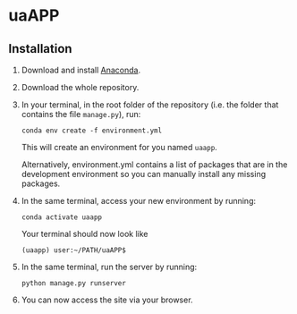# uaAPP

## Installation

1. Download and install [Anaconda](https://docs.anaconda.com/anaconda/install/).
2. Download the whole repository.
3. In your terminal, in the root folder of the repository (i.e. the folder that contains the file `manage.py`), run:
    
    ```
    conda env create -f environment.yml
    ```
   This will create an environment for you named `uaapp`.
   
   Alternatively, environment.yml contains a list of packages that are in the development environment so you can manually install any missing packages. 
4. In the same terminal, access your new environment by running:
    
    ```
    conda activate uaapp
    ```
    Your terminal should now look like
    
    ```
    (uaapp) user:~/PATH/uaAPP$
    ```

5. In the same terminal, run the server by running:
    
    ```
    python manage.py runserver
    ```
    
6.  You can now access the site via your browser.
